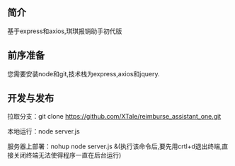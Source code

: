 ## 简介
基于express和axios,琪琪报销助手初代版

## 前序准备
您需要安装node和git,技术栈为express,axios和jquery.

## 开发与发布
拉取分支：git clone https://github.com/XTale/reimburse_assistant_one.git

本地运行：node server.js

服务器上部署：nohup node server.js &(执行该命令后,要先用crtl+d退出终端,直接关闭终端无法使得程序一直在后台运行)
